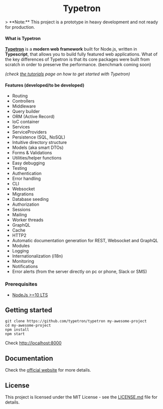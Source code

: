 <div style="text-align: center;"> <h1>Typetron</h1> </div>
> **Note:** This project is a prototype in heavy development and not ready for production. 

#### What is Typetron

**[Typetron](https://typetron.org)** is a **modern web framework** built for Node.js, written in **Typescript**, that
allows you to build fully featured web applications. What of the key differences of Typetron is that its core packages
were built from scratch in order to preserve the performance. (benchmark coming soon)

_(check [the tutorials](https://typetron.org/tutorials) page on how to get started with Typetron)_

#### Features (developed/to be developed)

- Routing
- Controllers
- Middleware
- Query builder
- ORM (Active Record)
- IoC container
- Services
- ServiceProviders
- Persistence (SQL, NoSQL)
- Intuitive directory structure
- Models (aka smart DTOs)
- Forms & Validations
- Utilities/helper functions
- Easy debugging
- Testing
- Authentication
- Error handling
- CLI
- Websocket
- Migrations
- Database seeding
- Authorization
- Sessions
- Mailing
- Worker threads
- GraphQL
- Cache
- HTTP2
- Automatic documentation generation for REST, Websocket and GraphQL
- Modules
- Logging
- Internationalization (i18n)
- Monitoring
- Notifications
- Error alerts (from the server directly on pc or phone, Slack or SMS)

### Prerequisites

- [NodeJs >=10 LTS](https://nodejs.org)

## Getting started

```shell script
git clone https://github.com/typetron/typetron my-awesome-project
cd my-awesome-project
npm install
npm start
```

Check [http://localhost:8000](http://localhost:8000)

## Documentation

Check the [official website](https://typetron.org/docs) for more details.

## License
This project is licensed under the MIT License - see the [LICENSE.md](LICENSE.md) file for details.
